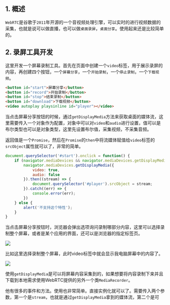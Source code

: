 ## 1. 概述

```WebRTC```是谷歌于```2011```年开源的一个音视频处理引擎，可以实时的进行视频数据的采集，也就是说可以做直播，也可以做```桌面录屏```，```桌面分享```。使用起来还是比较简单的。

## 2. 录屏工具开发

这里开发一个屏幕录制工具。首先在页面中创建一个```video```标签，用于展示录屏的内容，再创建四个按钮，一个```屏幕分享```，一个```开始录制```，一个```停止录制```，一个```下载视频```。

```html
<button id="start">屏幕分享</button>
<button id="record">开始录制</button>
<button id="stop">结束录制</button>
<button id="download">下载视频</button>
<video autoplay playsinline id="player"></video>
```

当点击屏幕分享按钮的时候，通过```getDisplayMedia```方法来获取桌面的媒体流，这里需要传入一个对象作为配置，对象中可以对```video```和```audio```进行设置，值可以是布尔类型也可以是对象类型，这里先设置布尔值，采集视频，不采集音频。

返回值是一个```Promise```，然后在```Promise```的```then```中将流媒体赋值给```video```标签的```srcObject```属性就可以了，非常的简单。

```js
document.querySelector('#start').onclick = function() {
    if (navigator.mediaDevices && navigator.mediaDevices.getDisplayMedia) {
        navigator.mediaDevices.getDisplayMedia({
            video: true,
            audio: false
        }).then((stream) => {
            document.querySelector('#player').srcObject = stream;
        }).catch((err) => {
            console.error(err);
        })
    } else {
        alert('不支持这个特性');
    }
}
```

当点击屏幕分享按钮时，浏览器会弹出选项询问录制哪部分内容，这里可以选择录制整个屏幕，或者是某个应用的界面，还可以是浏览器的指定标签页。

![](https://p1-juejin.byteimg.com/tos-cn-i-k3u1fbpfcp/f82455d31d244977ba74edb906b8709e~tplv-k3u1fbpfcp-watermark.image)

比如这里选择录制整个屏幕，此时video标签中就会显示我电脑屏幕中的内容了。

![](https://p1-juejin.byteimg.com/tos-cn-i-k3u1fbpfcp/6cf0c394fc4b4aa4918218b39c06641d~tplv-k3u1fbpfcp-watermark.image)

使用```getDisplayMedia```是可以将屏幕内容采集到的，如果想要将内容录制下来并且下载到本地需求使用WebRTC提供的另外一个类```MediaRecorder```。

他有很多的事件和方法。使用也非常简单。直接实例化就可以了。需要传入两个参数，第一个是```stream```，也就是通过```getDisplayMedia```拿到的媒体流，第二个是可
